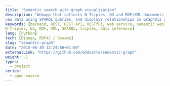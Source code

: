 ```yaml
---
title: "Semantic search with graph visualization"
description: "Webapp that collects N-Triples, N3 and RDF/XML documents, infers
new data using SPARQL queries, and displays relationships in GraphViz graphs."
keywords: [backend, REST, REST API, RESTful, web service, semantic web, webapp,
N-Triples, N3, RDF, XML, SPARQL, triples, data inference]
lang: [Python]
tech: [Django, RDF4J / Sesame]
slug: "semantic-graph"
date: "2015-06-30 12:24:56+01:00"
externalLink: "https://github.com/edduarte/semantic-graph"
weight: -1
types:
  - project
series:
  - open-source
---
```

